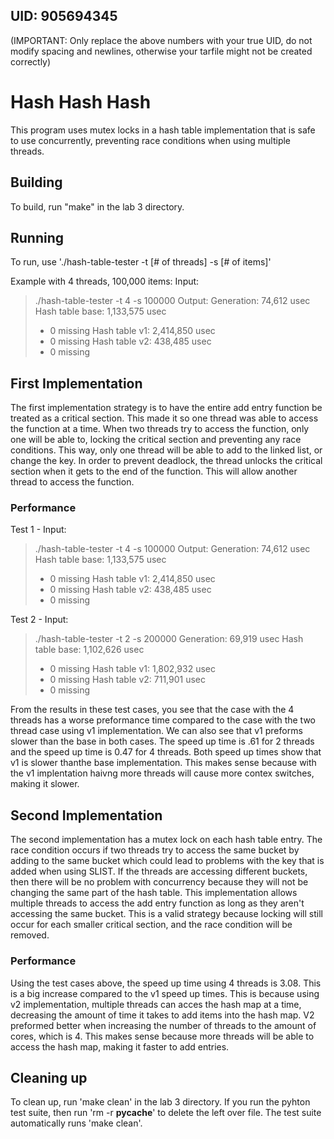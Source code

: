 ## UID: 905694345
(IMPORTANT: Only replace the above numbers with your true UID, do not modify spacing and newlines, otherwise your tarfile might not be created correctly)

# Hash Hash Hash

This program uses mutex locks in a hash table implementation that is safe to use concurrently, preventing race conditions when using multiple threads.

## Building

To build, run "make" in the lab 3 directory.

## Running

To run, use './hash-table-tester -t [# of threads] -s [# of items]'

Example with 4 threads, 100,000 items:
Input: 
> ./hash-table-tester -t 4 -s 100000
Output:
> Generation: 74,612 usec
> Hash table base: 1,133,575 usec
> - 0 missing
> Hash table v1: 2,414,850 usec
> - 0 missing
> Hash table v2: 438,485 usec
> - 0 missing


## First Implementation

The first implementation strategy is to have the entire add entry function be treated as a critical section. This made it so one thread was able to access the function at a time. When two threads try to access the function, only one will be able to, locking the critical section and preventing any race conditions. This way, only one thread will be able to add to the linked list, or change the key. In order to prevent deadlock, the thread unlocks the critical section when it gets to the end of the function. This will allow another thread to access the function.

### Performance

Test 1 -
Input:
> ./hash-table-tester -t 4 -s 100000
Output:
> Generation: 74,612 usec
> Hash table base: 1,133,575 usec
> - 0 missing
> Hash table v1: 2,414,850 usec
> - 0 missing
> Hash table v2: 438,485 usec
> - 0 missing

Test 2 - 
Input:
> ./hash-table-tester -t 2 -s 200000
> Generation: 69,919 usec
> Hash table base: 1,102,626 usec
> - 0 missing
> Hash table v1: 1,802,932 usec
> - 0 missing
> Hash table v2: 711,901 usec
> - 0 missing

From the results in these test cases, you see that the case with the 4 threads has a worse preformance time compared to the case with the two thread case using v1 implementation. We can also see that v1 preforms slower than the base in both cases. The speed up time is .61 for 2 threads and the speed up time is 0.47 for 4 threads. Both speed up times show that v1 is slower thanthe base implementation. This makes sense because with the v1 implentation haivng more threads will cause more contex switches, making it slower.


## Second Implementation

The second implementation has a mutex lock on each hash table entry. The race condition occurs if two threads try to access the same bucket by adding to the same bucket which could lead to problems with the key that is added when using SLIST. If the threads are accessing different buckets, then there will be no problem with concurrency because they will not be changing the same part of the hash table. This implementation allows multiple threads to access the add entry function as long as they aren't accessing the same bucket. This is a valid strategy because locking will still occur for each smaller critical section, and the race condition will be removed.

### Performance

Using the test cases above, the speed up time using 4 threads is 3.08. This is a big increase compared to the v1 speed up times. This is because using v2 implementation, multiple threads can acces the hash map at a time, decreasing the amount of time it takes to add items into the hash map. V2 preformed better when increasing the number of threads to the amount of cores, which is 4. This makes sense because more threads will be able to access the hash map, making it faster to add entries.


## Cleaning up

To clean up, run 'make clean' in the lab 3 directory. If you run the pyhton test suite, then run 'rm -r __pycache__' to delete the left over file. The test suite automatically runs 'make clean'.
